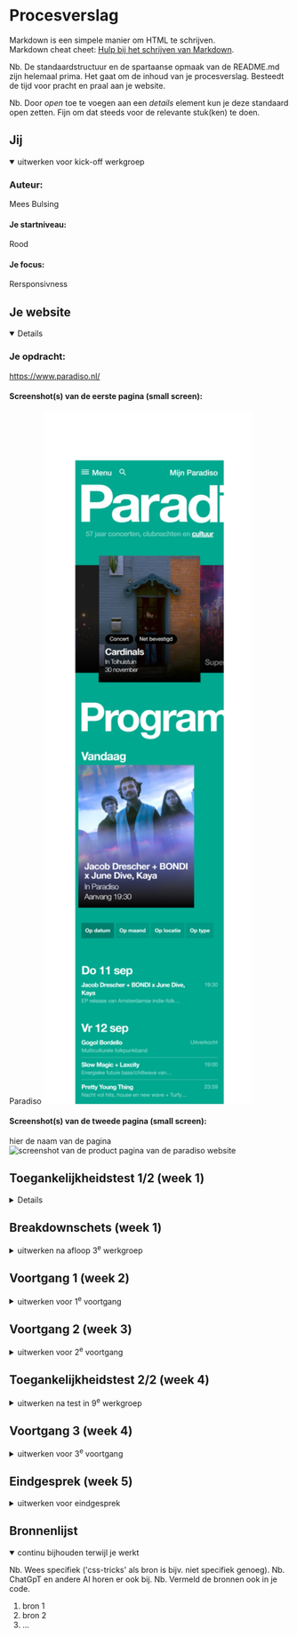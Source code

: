 # Procesverslag
Markdown is een simpele manier om HTML te schrijven.  
Markdown cheat cheet: [Hulp bij het schrijven van Markdown](https://github.com/adam-p/markdown-here/wiki/Markdown-Cheatsheet).

Nb. De standaardstructuur en de spartaanse opmaak van de README.md zijn helemaal prima. Het gaat om de inhoud van je procesverslag. Besteedt de tijd voor pracht en praal aan je website.

Nb. Door *open* toe te voegen aan een *details* element kun je deze standaard open zetten. Fijn om dat steeds voor de relevante stuk(ken) te doen.





## Jij

<details open>
  <summary>uitwerken voor kick-off werkgroep</summary>

  ### Auteur:
  Mees Bulsing

  #### Je startniveau:
  Rood

  #### Je focus:
  Rersponsivness
 
</details>





## Je website

<details open>

  ### Je opdracht:
  https://www.paradiso.nl/

  #### Screenshot(s) van de eerste pagina (small screen): 
  Paradiso
  <img src="readme-images/homepagess.png" width="375px" alt="screenshot van de hoofdpagina van de paradiso website">

  #### Screenshot(s) van de tweede pagina (small screen):
  hier de naam van de pagina  
  <img src="readme-images/productpagess.png" width="375px" alt="screenshot van de product pagina van de paradiso website">
 
</details>



## Toegankelijkheidstest 1/2 (week 1)

<details>

  ### Bevindingen
  Er zitten errors in de html, soms wordt de H1 tag overgeslagen, bijna nooit worden er lists gebruikt en i.p.v. lists gebruiken zij divs, alt teksten moeten verbeterd worden en door het gebruik van svg's in sommige logo's en teksten werkt high-contrast niet altijd goed.

  <img src="readme-images/wcagpagina1versie1.jpg" width="375px" alt="wcag lijst uitgewerkt">
  <img src="readme-images/wcagpagina2versie1.jpg" width="375px" alt="wcag lijst uitgewerkt">
  <img src="readme-images/wcagpagina3versie1.jpg" width="375px" alt="wcag lijst uitgewerkt">
  <img src="readme-images/wcagpagina4versie1.jpg" width="375px" alt="wcag lijst uitgewerkt">
  <img src="readme-images/wcagpagina5versie1.jpg" width="375px" alt="wcag lijst uitgewerkt">

</details>



## Breakdownschets (week 1)

<details>
  <summary>uitwerken na afloop 3<sup>e</sup> werkgroep</summary>

  ### de hoofd pagina: 
  <img src="readme-images/hoofdpagina.png" width="375px" alt="breakdown van de hele hoofdpagina">

  ### de product pagina: 
  <img src="readme-images/productpagina.png" width="375px" alt="breakdown van de hele productpagina">>

</details>





## Voortgang 1 (week 2)

<details>
  <summary>uitwerken voor 1<sup>e</sup> voortgang</summary>

  ### Stand van zaken
  hier dit ging goed & dit was lastig (neem ook screenshots op van delen van je website en code)


  ### Agenda voor meeting
  samen met je groepje opstellen

- Mees: ik wil bespreken hoe ik soepele hamburger menu's kan maken en hoe ik die dan verberg als het menu ingeklapt is.

- Sarah

- Sharlainie

- Enia



  ### Verslag van meeting
  hier na afloop snel de uitkomsten van de meeting vastleggen

  - punt 1
  - punt 2
  - nog een punt
  - ...

</details>





## Voortgang 2 (week 3)

<details>
  <summary>uitwerken voor 2<sup>e</sup> voortgang</summary>

  ### Stand van zaken
  hier dit ging goed & dit was lastig (neem ook screenshots op van delen van je website en code)


  ### Agenda voor meeting
  samen met je groepje opstellen

  | student 1      | student 2          | student 3    | student 4        |
  | ---            | ---                | ---          | ---              |
  | dit bespreken  | en dit             | en ik dit    | en dan ik dat    |
  | en dat ook nog | dit als er tijd is | nog een punt | dit wil ik zeker |
  | ...            | ...                | ...          | ...              |


  ### Verslag van meeting
  hier na afloop snel de uitkomsten van de meeting vastleggen

  - punt 1
  - punt 2
  - nog een punt
- ...

</details>





## Toegankelijkheidstest 2/2 (week 4)

<details>
  <summary>uitwerken na test in 9<sup>e</sup> werkgroep</summary>

  ### Bevindingen
  Lijst met je bevindingen die in de test naar voren kwamen (geef ook aan wat er verbeterd is):

</details>





## Voortgang 3 (week 4)

<details>
  <summary>uitwerken voor 3<sup>e</sup> voortgang</summary>

  ### Stand van zaken
  hier dit ging goed & dit was lastig (neem ook screenshots op van delen van je website en code)


  ### Agenda voor meeting
  samen met je groepje opstellen

  | student 1      | student 2          | student 3    | student 4        |
  | ---            | ---                | ---          | ---              |
  | dit bespreken  | en dit             | en ik dit    | en dan ik dat    |
  | en dat ook nog | dit als er tijd is | nog een punt | dit wil ik zeker |
  | ...            | ...                | ...          | ...              |


  ### Verslag van meeting
  hier na afloop snel de uitkomsten van de meeting vastleggen

  - punt 1
  - punt 2
  - nog een punt
  - ...

</details>





## Eindgesprek (week 5)

<details>
  <summary>uitwerken voor eindgesprek</summary>

  ### Je uitkomst - karakteristiek screenshots:
  <img src="readme-images/dummy-plaatje.jpg" width="375px" alt="uitomst opdracht 1">


  ### Dit ging goed/Heb ik geleerd: 
  Korte omschrijving met plaatjes

  <img src="readme-images/dummy-plaatje.jpg" width="375px" alt="top">


  ### Dit was lastig/Is niet gelukt:
  Korte omschrijving met plaatjes

  <img src="readme-images/dummy-plaatje.jpg" width="375px" alt="bummer">
</details>





## Bronnenlijst

<details open>
  <summary>continu bijhouden terwijl je werkt</summary>

  Nb. Wees specifiek ('css-tricks' als bron is bijv. niet specifiek genoeg). 
  Nb. ChatGpT en andere AI horen er ook bij.
  Nb. Vermeld de bronnen ook in je code.

  1. bron 1
  2. bron 2
  3. ...

</details>